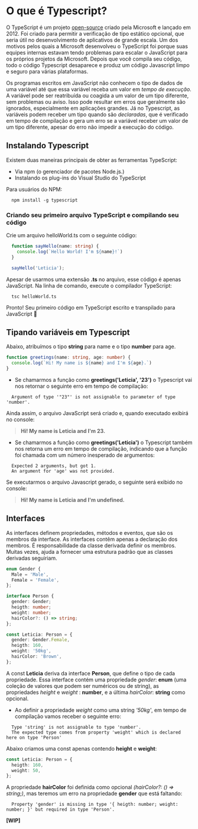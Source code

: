 # O que é Typescript? 

O TypeScript é um projeto [open-source](https://github.com/Microsoft/TypeScript) criado pela Microsoft e lançado em 2012. Foi criado para permitir a verificação de tipo estático opcional, que seria útil no desenvolvimento de aplicativos de grande escala. Um dos motivos pelos quais a Microsoft desenvolveu o TypeScript foi porque suas equipes internas estavam tendo problemas para escalar o JavaScript para os próprios projetos da Microsoft.
Depois que você compila seu código, todo o código Typescript desaparece e produz um código Javascript limpo e seguro para várias plataformas.

Os programas escritos em JavaScript não conhecem o tipo de dados de uma variável até que essa variável receba um valor em *tempo de execução*. A variável pode ser reatribuída ou coagida a um valor de um tipo diferente, sem problemas ou aviso. Isso pode resultar em erros que geralmente são ignorados, especialmente em aplicações grandes.
Já no Typescript, as variáveis ​​podem receber um tipo quando são *declaradas*, que é verificado em tempo de compilação e gera um erro se a variável receber um valor de um tipo diferente, apesar do erro não impedir a execução do código.

## Instalando Typescript

Existem duas maneiras principais de obter as ferramentas TypeScript:

- Via npm (o gerenciador de pacotes Node.js.)
- Instalando os plug-ins do Visual Studio do TypeScript

Para usuários do NPM:
```shell
  npm install -g typescript
```
### Criando seu primeiro arquivo TypeScript e compilando seu código

Crie um arquivo helloWorld.ts com o seguinte código:
```typescript
  function sayHello(name: string) {
    console.log(`Hello World! I'm ${name}!`)
  }

  sayHello('Leticia');
```

Apesar de usarmos uma extensão **.ts** no arquivo, esse código é apenas JavaScript.
Na linha de comando, execute o compilador TypeScript:
```shell
  tsc helloWorld.ts
```

Pronto! Seu primeiro código em TypeScript escrito e transpilado para JavaScript 🎉

## Tipando variáveis em Typescript 

Abaixo, atribuímos o tipo **string** para name e o tipo **number** para age.

```typescript
function greetings(name: string, age: number) {
  console.log(`Hi! My name is ${name} and I'm ${age}.`)
}
```

- Se chamarmos a função como **greetings('Leticia', '23')** o Typescript vai nos retornar o seguinte erro em tempo de compilação: 
```shell
  Argument of type '"23"' is not assignable to parameter of type 'number'.
```
Ainda assim, o arquivo JavaScript será criado e, quando executado exibirá no console:
> **Hi! My name is Leticia and I'm 23.**

- Se chamarmos a função como **greetings('Leticia')** o Typescript também nos retorna um erro em tempo de compilação, indicando que a função foi chamada com um número inesperado de argumentos: 
```shell
  Expected 2 arguments, but got 1.
  An argument for 'age' was not provided.
```
Se executarmos o arquivo Javascript gerado, o seguinte será exibido no console:
> **Hi! My name is Leticia and I'm undefined.**

## Interfaces

As interfaces definem propriedades, métodos e eventos, que são os membros da interface. As interfaces contêm apenas a declaração dos membros. É responsabilidade da classe derivada definir os membros. Muitas vezes, ajuda a fornecer uma estrutura padrão que as classes derivadas seguiriam.

```typescript
enum Gender {
  Male = 'Male',
  Female = 'Female',
};

interface Person {
  gender: Gender;
  heigth: number;
  weight: number;
  hairColor?: () => string;
};

const Leticia: Person = {
  gender: Gender.Female,
  heigth: 160,
  weight: '50kg',
  hairColor: 'Brown',
};
```

A const **Leticia** deriva da interface **Person**, que define o tipo de cada propriedade. Essa interface contém uma propriedade *gender*: **enum** (uma coleção de valores que podem ser numéricos ou de string), as propriedades *height* e *weight* : **number**, e a última *hairColor*: **string** como opcional.

- Ao definir a propriedade *weight* como uma string *'50kg'*, em tempo de compilação vamos receber o seguinte erro:
```shell
  Type 'string' is not assignable to type 'number'.
  The expected type comes from property 'weight' which is declared here on type 'Person'
```

Abaixo criamos uma const apenas contendo **height** e **weight**:
```typescript
const Leticia: Person = {
  heigth: 160,
  weight: 50,
};
```

A propriedade **hairColor** foi definida como opcional *(hairColor?: () => string;)*, mas teremos um erro na propriedade **gender** que está faltando:
```shell
  Property 'gender' is missing in type '{ heigth: number; weight: number; }' but required in type 'Person'.
```

**[WIP]**
